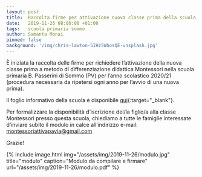 ```yaml
---
layout: post
title:  Raccolta firme per attivazione nuova classe prima della scuola primaria per anno scolastico 2020/21
date:   2019-11-26 08:00:00 +01:00
tags:   scuola primaria sommo
author: Samanta Monai
pinned: false
background: '/img/chris-lawton-5IHz5WhosQE-unsplash.jpg'
---
```

È iniziata la raccolta delle firme per richiedere l’attivazione della nuova classe prima a metodo di differenziazione didattica Montessori nella scuola primaria B. Passerini di Sommo (PV) per l’anno scolastico 2020/21 (procedura necessaria da ripetersi ogni anno per l’avvio di una nuova prima).

Il foglio informativo della scuola è disponibile [qui](/assets/img/2019-11-26/foglio_informativo.pdf){:target="_blank"}.

Per formalizzare la disponibilità d’iscrizione del/la figlio/a alla classe Montessori presso questa scuola, chiediamo a tutte le famiglie interessate d’inviare subito il modulo in calce all’indirizzo e-mail: montessoriattivapavia@gmail.com

Grazie!


{% include image.html img="/assets/img/2019-11-26/modulo.jpg" title="modulo" caption="Modulo da compilare e firmare" url="/assets/img/2019-11-26/modulo.pdf" %}
